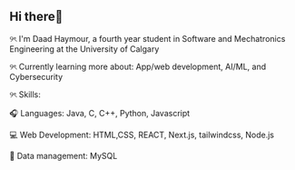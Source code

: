 ## Hi there👋

୨ৎ I'm Daad Haymour, a fourth year student in Software and Mechatronics Engineering at the University of Calgary

୨ৎ Currently learning more about: App/web development, AI/ML, and Cybersecurity

୨ৎ Skills: 

🎧 Languages: Java, C, C++, Python, Javascript

💻 Web Development: HTML,CSS, REACT, Next.js, tailwindcss, Node.js

📂 Data management: MySQL


<!--
**daadhaymour/daadhaymour** is a ✨ _special_ ✨ repository because its `README.md` (this file) appears on your GitHub profile.

Here are some ideas to get you started:

- 🔭 I’m currently working on ...
- 🌱 I’m currently learning ...
- 👯 I’m looking to collaborate on ...
- 🤔 I’m looking for help with ...
- 💬 Ask me about ...
- 📫 How to reach me: ...
- 😄 Pronouns: ...
- ⚡ Fun fact: ...
-->
